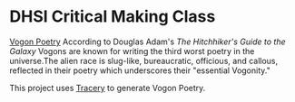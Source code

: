 # DHSI Critical Making Class

[Vogon Poetry](./Vogon-poetry/index.html)
According to Douglas Adam's _The Hitchhiker's Guide to the Galaxy_ Vogons are known for writing the third worst poetry in the universe.The alien race is slug-like, bureaucratic, officious, and callous, reflected in their poetry which underscores their "essential Vogonity." 

This project uses [Tracery](https://www.tracery.io/) to generate Vogon Poetry. 